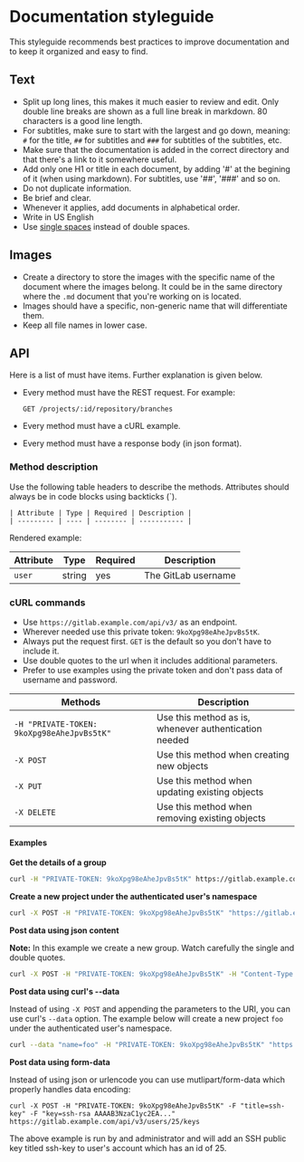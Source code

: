 # Documentation styleguide

This styleguide recommends best practices to improve documentation and to keep it organized and easy to find.

## Text

- Split up long lines, this makes it much easier to review and edit. Only
  double line breaks are shown as a full line break in markdown. 80 characters
  is a good line length.
- For subtitles, make sure to start with the largest and go down, meaning:
  `#` for the title, `##` for subtitles and `###` for subtitles of the subtitles, etc.
- Make sure that the documentation is added in the correct directory and that
  there's a link to it somewhere useful.
- Add only one H1 or title in each document, by adding '#' at the begining of
  it (when using markdown). For subtitles, use '##', '###' and so on.
- Do not duplicate information.
- Be brief and clear.
- Whenever it applies, add documents in alphabetical order.
- Write in US English
- Use [single spaces](http://www.slate.com/articles/technology/technology/2011/01/space_invaders.html) instead of double spaces.

## Images

- Create a directory to store the images with the specific name of the document
  where the images belong. It could be in the same directory where the `.md`
  document that you're working on is located.
- Images should have a specific, non-generic name that will differentiate them.
- Keep all file names in lower case.

## API

Here is a list of must have items. Further explanation is given below.

- Every method must have the REST request. For example:

    ```
    GET /projects/:id/repository/branches
    ```

- Every method must have a cURL example.
- Every method must have a response body (in json format).

### Method description

Use the following table headers to describe the methods. Attributes should
always be in code blocks using backticks (`).

```
| Attribute | Type | Required | Description |
| --------- | ---- | -------- | ----------- |
```

Rendered example:

| Attribute | Type | Required | Description |
| --------- | ---- | -------- | ----------- |
| `user`  | string | yes | The GitLab username |

### cURL commands

- Use `https://gitlab.example.com/api/v3/` as an endpoint.
- Wherever needed use this private token: `9koXpg98eAheJpvBs5tK`.
- Always put the request first. `GET` is the default so you don't have to
  include it.
- Use double quotes to the url when it includes additional parameters.
- Prefer to use examples using the private token and don't pass data of username
  and password.

| Methods | Description |
| ------- | ----------- |
| `-H "PRIVATE-TOKEN: 9koXpg98eAheJpvBs5tK"` | Use this method as is, whenever authentication needed |
| `-X POST`   | Use this method when creating new objects |
| `-X PUT`    | Use this method when updating existing objects |
| `-X DELETE` | Use this method when removing existing objects |

#### Examples

**Get the details of a group**

```bash
curl -H "PRIVATE-TOKEN: 9koXpg98eAheJpvBs5tK" https://gitlab.example.com/api/v3/groups/gitlab-org
```

**Create a new project under the authenticated user's namespace**

```bash
curl -X POST -H "PRIVATE-TOKEN: 9koXpg98eAheJpvBs5tK" "https://gitlab.example.com/api/v3/projects?name=foo"
```

**Post data using json content**

**Note:** In this example we create a new group. Watch carefully the single and
double quotes.

```bash
curl -X POST -H "PRIVATE-TOKEN: 9koXpg98eAheJpvBs5tK" -H "Content-Type: application/json" --data '{"path": "my-group", "name": "My group"}' https://gitlab.example.com/api/v3/groups
```

**Post data using curl's --data**

Instead of using `-X POST` and appending the parameters to the URI, you can use
curl's `--data` option. The example below will create a new project `foo` under
the authenticated user's namespace.

```bash
curl --data "name=foo" -H "PRIVATE-TOKEN: 9koXpg98eAheJpvBs5tK" "https://gitlab.example.com/api/v3/projects"
```

**Post data using form-data**

Instead of using json or urlencode you can use mutlipart/form-data which
properly handles data encoding:

```
curl -X POST -H "PRIVATE-TOKEN: 9koXpg98eAheJpvBs5tK" -F "title=ssh-key" -F "key=ssh-rsa AAAAB3NzaC1yc2EA..." https://gitlab.example.com/api/v3/users/25/keys
```

The above example is run by and administrator and will add an SSH public key
titled ssh-key to user's account which has an id of 25.
